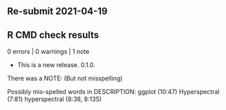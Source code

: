 ## Re-submit 2021-04-19

## R CMD check results 

0 errors | 0 warnings | 1 note

* This is a new release. 0.1.0.

There was a NOTE: (But not misspelling)

  Possibly mis-spelled words in DESCRIPTION:
    ggplot (10:47)
    Hyperspectral (7:81)
    hyperspectral (8:38, 8:135)

